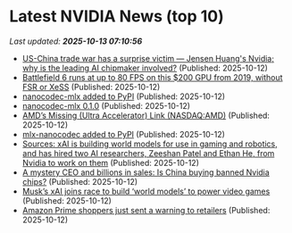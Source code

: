 # Latest NVIDIA News (top 10)
_Last updated: **2025-10-13 07:10:56**_

- [US-China trade war has a surprise victim — Jensen Huang's Nvidia; why is the leading AI chipmaker involved?](https://www.livemint.com/companies/news/uschina-trade-war-has-a-surprise-victim-jensen-huangs-nvidia-why-is-the-leading-ai-chipmaker-involved-11760248890743.html) (Published: 2025-10-12)
- [Battlefield 6 runs at up to 80 FPS on this $200 GPU from 2019, without FSR or XeSS](https://www.notebookcheck.net/Battlefield-6-runs-at-up-to-80-FPS-on-this-200-GPU-from-2019-without-FSR-or-XeSS.1136494.0.html) (Published: 2025-10-12)
- [nanocodec-mlx added to PyPI](https://pypi.org/project/nanocodec-mlx/) (Published: 2025-10-12)
- [nanocodec-mlx 0.1.0](https://pypi.org/project/nanocodec-mlx/0.1.0/) (Published: 2025-10-12)
- [AMD’s Missing (Ultra Accelerator) Link (NASDAQ:AMD)](https://biztoc.com/x/9b8eefe25032723f) (Published: 2025-10-12)
- [mlx-nanocodec added to PyPI](https://pypi.org/project/mlx-nanocodec/) (Published: 2025-10-12)
- [Sources: xAI is building world models for use in gaming and robotics, and has hired two AI researchers, Zeeshan Patel and Ethan He, from Nvidia to work on them](https://biztoc.com/x/b1285bd74e0adc75) (Published: 2025-10-12)
- [A mystery CEO and billions in sales: Is China buying banned Nvidia chips?](https://indianexpress.com/article/technology/tech-news-technology/a-mystery-ceo-and-billions-in-sales-is-china-buying-banned-nvidia-chips-10302088/) (Published: 2025-10-12)
- [Musk’s xAI joins race to build ‘world models’ to power video games](https://biztoc.com/x/15399bc363b4f47e) (Published: 2025-10-12)
- [Amazon Prime shoppers just sent a warning to retailers](https://www.thestreet.com/retail/amazon-prime-shoppers-just-sent-a-warning-to-retailers) (Published: 2025-10-12)
